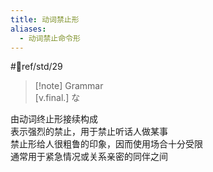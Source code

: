 ```yaml
---
title: 动词禁止形
aliases:
  - 动词禁止命令形
---
```

#📖ref/std/29  
> [!note] Grammar  
> [v.final.] な  

由动词终止形接续构成  
表示强烈的禁止，用于禁止听话人做某事  
禁止形给人很粗鲁的印象，因而使用场合十分受限  
通常用于紧急情况或关系亲密的同伴之间  
